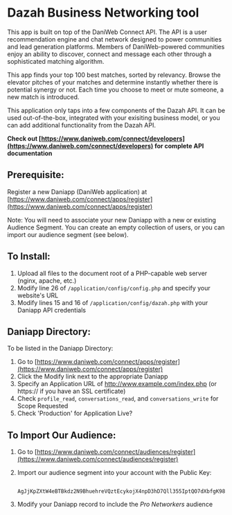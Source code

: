 # Dazah Business Networking tool

This app is built on top of the DaniWeb Connect API. The API is a user recommendation engine and chat network designed to power communities and lead generation platforms.
Members of DaniWeb-powered communities enjoy an ability to discover, connect and message each other through a sophisticated matching algorithm.

This app finds your top 100 best matches, sorted by relevancy.
Browse the elevator pitches of your matches and determine instantly whether there is potential synergy or not.
Each time you choose to meet or mute someone, a new match is introduced.

This application only taps into a few components of the Dazah API.
It can be used out-of-the-box, integrated with your exisiting business model, or you can add additional functionality from the Dazah API.

**Check out [https://www.daniweb.com/connect/developers](https://www.daniweb.com/connect/developers) for complete API documentation**

## Prerequisite:

Register a new Daniapp (DaniWeb application) at [https://www.daniweb.com/connect/apps/register](https://www.daniweb.com/connect/apps/register)

Note: You will need to associate your new Daniapp with a new or existing Audience Segment.
You can create an empty collection of users, or you can import our audience segment (see below).
 
## To Install:

1. Upload all files to the document root of a PHP-capable web server (nginx, apache, etc.)
2. Modify line 26 of `/application/config/config.php` and specify your website's URL
3. Modify lines 15 and 16 of `/application/config/dazah.php` with your Daniapp API credentials

## Daniapp Directory:

To be listed in the Daniapp Directory:

1. Go to [https://www.daniweb.com/connect/apps/register](https://www.daniweb.com/connect/apps/register)
2. Click the Modify link next to the appropriate Daniapp
3. Specify an Application URL of http://www.example.com/index.php (or https:// if you have an SSL certificate)
4. Check `profile_read`, `conversations_read`, and `conversations_write` for Scope Requested
5. Check 'Production' for Application Live?

## To Import Our Audience:

1. Go to [https://www.daniweb.com/connect/audiences/register](https://www.daniweb.com/connect/audiences/register)
2. Import our audience segment into your account with the Public Key:

		AgJjKpZXtW4eBTBkdz2N9BhuehreVQztEcykojX4npD3hD7Qll355IptQO7dXbfgK98gnEJE8Bkcxxq44i8odc6pQLZZKkDrAquBlWq1NU4gyaFiLMzApcqUsQ7WSZfEAPaB6FldqyEi43j7oP9r6haHGQGcntxKZiU1MmWSpQCQnQjHWuCrLZETyIzrl68o29NIjdv4UArMQAHNgZSzIRcJlxjJjREbSsDRdeyqjVbpOxxgk2Rx5Xs2NKKtpcOgcvw3Yl60d5i72NpJqKpKM8PQhIf3sf2FfWYiy1dckLqXjZJ8Ej3ptd0qmVgqlOWwy2nwgdembOw2fYGQa4Afj2pT

3. Modify your Daniapp record to include the *Pro Networkers* audience